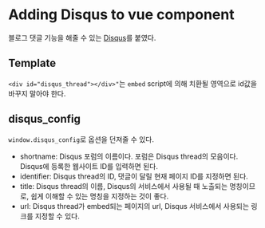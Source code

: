# Adding Disqus to vue component
블로그 댓글 기능을 해줄 수 있는 [Disqus](https://disqus.com/)를 붙였다.

<github-vue-code url="https://gist.githubusercontent.com/oneyedev/362e1b1e1be15428f6ae99389067cb42/raw/disqus-vue-sample.vue"></github-vue-code>

## Template
`<div id="disqus_thread"></div>"`는 `embed` script에 의해 치환될 영역으로 id값을 바꾸지 말아야 한다.

## disqus_config
`window.disqus_config`로 옵션을 던져줄 수 있다.
- shortname: Disqus 포럼의 이름이다. 포럼은 Disqus thread의 모음이다. Disqus에 등록한 웹사이트 ID를 입력하면 된다.
- identifier: Disqus thread의 ID, 댓글이 달릴 현재 페이지 ID를 지정하면 된다.
- title: Disqus thread의 이름, Disqus의 서비스에서 사용될 때 노출되는 명칭이므로, 쉽게 이해할 수 있는 명칭을 지정하는 것이 좋다.
- url: Disqus thread가 embed되는 페이지의 url, Disqus 서비스에서 사용되는 링크를 지정할 수 있다.
